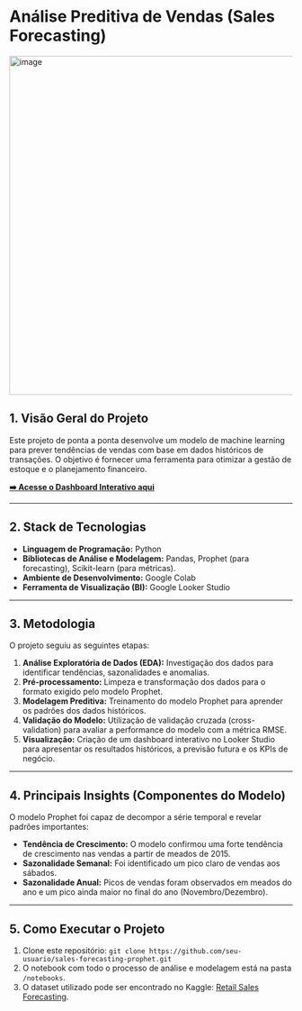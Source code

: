 # Análise Preditiva de Vendas (Sales Forecasting)

<img width="968" height="602" alt="image" src="https://github.com/user-attachments/assets/cab26999-6436-4941-98c3-1ea46036ddbb" />

## 1. Visão Geral do Projeto

Este projeto de ponta a ponta desenvolve um modelo de machine learning para prever tendências de vendas com base em dados históricos de transações. O objetivo é fornecer uma ferramenta para otimizar a gestão de estoque e o planejamento financeiro.

**[➡️ Acesse o Dashboard Interativo aqui](https://lookerstudio.google.com/reporting/83299bdc-370f-4a40-b985-a3f12aeb9a26)**

---

## 2. Stack de Tecnologias

*   **Linguagem de Programação:** Python
*   **Bibliotecas de Análise e Modelagem:** Pandas, Prophet (para forecasting), Scikit-learn (para métricas).
*   **Ambiente de Desenvolvimento:** Google Colab
*   **Ferramenta de Visualização (BI):** Google Looker Studio

---

## 3. Metodologia

O projeto seguiu as seguintes etapas:

1.  **Análise Exploratória de Dados (EDA):** Investigação dos dados para identificar tendências, sazonalidades e anomalias.
2.  **Pré-processamento:** Limpeza e transformação dos dados para o formato exigido pelo modelo Prophet.
3.  **Modelagem Preditiva:** Treinamento do modelo Prophet para aprender os padrões dos dados históricos.
4.  **Validação do Modelo:** Utilização de validação cruzada (cross-validation) para avaliar a performance do modelo com a métrica RMSE.
5.  **Visualização:** Criação de um dashboard interativo no Looker Studio para apresentar os resultados históricos, a previsão futura e os KPIs de negócio.

---

## 4. Principais Insights (Componentes do Modelo)

O modelo Prophet foi capaz de decompor a série temporal e revelar padrões importantes:
*   **Tendência de Crescimento:** O modelo confirmou uma forte tendência de crescimento nas vendas a partir de meados de 2015.
*   **Sazonalidade Semanal:** Foi identificado um pico claro de vendas aos sábados.
*   **Sazonalidade Anual:** Picos de vendas foram observados em meados do ano e um pico ainda maior no final do ano (Novembro/Dezembro).

---

## 5. Como Executar o Projeto

1.  Clone este repositório: `git clone https://github.com/seu-usuario/sales-forecasting-prophet.git`
2.  O notebook com todo o processo de análise e modelagem está na pasta `/notebooks`.
3.  O dataset utilizado pode ser encontrado no Kaggle: [Retail Sales Forecasting](https://www.kaggle.com/datasets/arlistle/retail-sales-forecasting).
